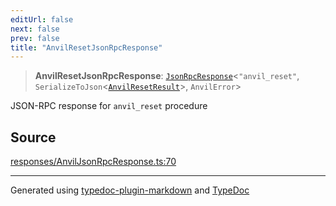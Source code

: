 ```yaml
---
editUrl: false
next: false
prev: false
title: "AnvilResetJsonRpcResponse"
---
```


> **AnvilResetJsonRpcResponse**: [`JsonRpcResponse`](/generated/type-aliases/jsonrpcresponse/)\<`"anvil_reset"`, `SerializeToJson`\<[`AnvilResetResult`](/generated/type-aliases/anvilresetresult/)\>, `AnvilError`\>

JSON-RPC response for `anvil_reset` procedure

## Source

[responses/AnvilJsonRpcResponse.ts:70](https://github.com/evmts/tevm-monorepo/blob/main/vm/api/src/responses/AnvilJsonRpcResponse.ts#L70)

***
Generated using [typedoc-plugin-markdown](https://www.npmjs.com/package/typedoc-plugin-markdown) and [TypeDoc](https://typedoc.org/)
